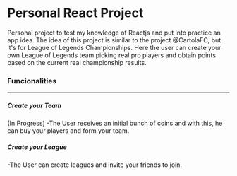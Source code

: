 
# Personal React Project 

Personal project to test my knowledge of Reactjs and put into practice an app idea. The idea of this project is similar to the project @CartolaFC, but it's for League of Legends Championships. Here the user can create your own League of Legends team picking real pro players and obtain points based on the current real championship results.


### Funcionalities
___

##### Create your Team

(In Progress)
-The User receives an initial bunch of coins and with this, he can buy your players and form your team.

##### Create your League

-The User can create leagues and invite your friends to join.


